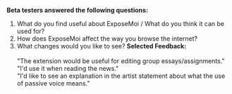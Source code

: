 <b>Beta testers answered the following questions:</b>
1) What do you find useful about ExposeMoi / What do you think it can be used for?
2) How does ExposeMoi affect the way you browse the internet?
3) What changes would you like to see?
<b>Selected Feedback:</b> <br><br>
"The extension would be useful for editing group essays/assignments." <br> "I'd use it when reading the news." <br> "I'd like to see an explanation in the artist statement about what the use of passive voice means." 
